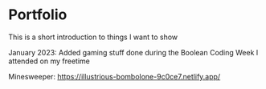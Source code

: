 # Portfolio
This is a short introduction to things I want to show

January 2023: Added gaming stuff done during the Boolean Coding Week I attended on my freetime

Minesweeper: https://illustrious-bombolone-9c0ce7.netlify.app/
